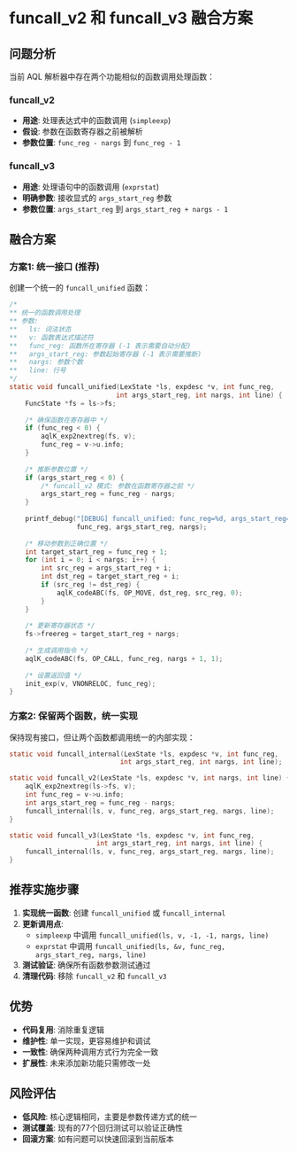 # funcall_v2 和 funcall_v3 融合方案

## 问题分析

当前 AQL 解析器中存在两个功能相似的函数调用处理函数：

### funcall_v2
- **用途**: 处理表达式中的函数调用 (`simpleexp`)
- **假设**: 参数在函数寄存器之前被解析
- **参数位置**: `func_reg - nargs` 到 `func_reg - 1`

### funcall_v3  
- **用途**: 处理语句中的函数调用 (`exprstat`)
- **明确参数**: 接收显式的 `args_start_reg` 参数
- **参数位置**: `args_start_reg` 到 `args_start_reg + nargs - 1`

## 融合方案

### 方案1: 统一接口 (推荐)

创建一个统一的 `funcall_unified` 函数：

```c
/*
** 统一的函数调用处理
** 参数:
**   ls: 词法状态
**   v: 函数表达式描述符
**   func_reg: 函数所在寄存器 (-1 表示需要自动分配)
**   args_start_reg: 参数起始寄存器 (-1 表示需要推断)
**   nargs: 参数个数
**   line: 行号
*/
static void funcall_unified(LexState *ls, expdesc *v, int func_reg, 
                           int args_start_reg, int nargs, int line) {
    FuncState *fs = ls->fs;
    
    /* 确保函数在寄存器中 */
    if (func_reg < 0) {
        aqlK_exp2nextreg(fs, v);
        func_reg = v->u.info;
    }
    
    /* 推断参数位置 */
    if (args_start_reg < 0) {
        /* funcall_v2 模式: 参数在函数寄存器之前 */
        args_start_reg = func_reg - nargs;
    }
    
    printf_debug("[DEBUG] funcall_unified: func_reg=%d, args_start_reg=%d, nargs=%d\n", 
                 func_reg, args_start_reg, nargs);
    
    /* 移动参数到正确位置 */
    int target_start_reg = func_reg + 1;
    for (int i = 0; i < nargs; i++) {
        int src_reg = args_start_reg + i;
        int dst_reg = target_start_reg + i;
        if (src_reg != dst_reg) {
            aqlK_codeABC(fs, OP_MOVE, dst_reg, src_reg, 0);
        }
    }
    
    /* 更新寄存器状态 */
    fs->freereg = target_start_reg + nargs;
    
    /* 生成调用指令 */
    aqlK_codeABC(fs, OP_CALL, func_reg, nargs + 1, 1);
    
    /* 设置返回值 */
    init_exp(v, VNONRELOC, func_reg);
}
```

### 方案2: 保留两个函数，统一实现

保持现有接口，但让两个函数都调用统一的内部实现：

```c
static void funcall_internal(LexState *ls, expdesc *v, int func_reg, 
                            int args_start_reg, int nargs, int line);

static void funcall_v2(LexState *ls, expdesc *v, int nargs, int line) {
    aqlK_exp2nextreg(ls->fs, v);
    int func_reg = v->u.info;
    int args_start_reg = func_reg - nargs;
    funcall_internal(ls, v, func_reg, args_start_reg, nargs, line);
}

static void funcall_v3(LexState *ls, expdesc *v, int func_reg, 
                      int args_start_reg, int nargs, int line) {
    funcall_internal(ls, v, func_reg, args_start_reg, nargs, line);
}
```

## 推荐实施步骤

1. **实现统一函数**: 创建 `funcall_unified` 或 `funcall_internal`
2. **更新调用点**: 
   - `simpleexp` 中调用 `funcall_unified(ls, v, -1, -1, nargs, line)`
   - `exprstat` 中调用 `funcall_unified(ls, &v, func_reg, args_start_reg, nargs, line)`
3. **测试验证**: 确保所有函数参数测试通过
4. **清理代码**: 移除 `funcall_v2` 和 `funcall_v3`

## 优势

- **代码复用**: 消除重复逻辑
- **维护性**: 单一实现，更容易维护和调试
- **一致性**: 确保两种调用方式行为完全一致
- **扩展性**: 未来添加新功能只需修改一处

## 风险评估

- **低风险**: 核心逻辑相同，主要是参数传递方式的统一
- **测试覆盖**: 现有的77个回归测试可以验证正确性
- **回滚方案**: 如有问题可以快速回滚到当前版本


